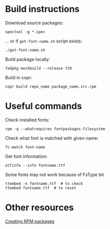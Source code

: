 # Build instructions

Download source packages:

    spectool -g *.spec

... or if `get-font-name.sh` script exists:

    ./get-font-name.sh

Build package locally:

    fedpkg mockbuild --release f29

Build in copr:

    copr build repo_name package_name.src.rpm


# Useful commands

Check installed fonts:

    rpm -q --whatrequires fontpackages-filesystem

Check what font is matched with given name:

    fc-match font-name

Get font information:

    otfinfo --info fontname.ttf

Some fonts may not work because of FsType bit

    ttembed -n fontname.ttf  # to check
    ttembed fontname.ttf  # to reset

# Other resources

[Creating RPM packages](https://docs.fedoraproject.org/en-US/quick-docs/creating-rpm-packages/)